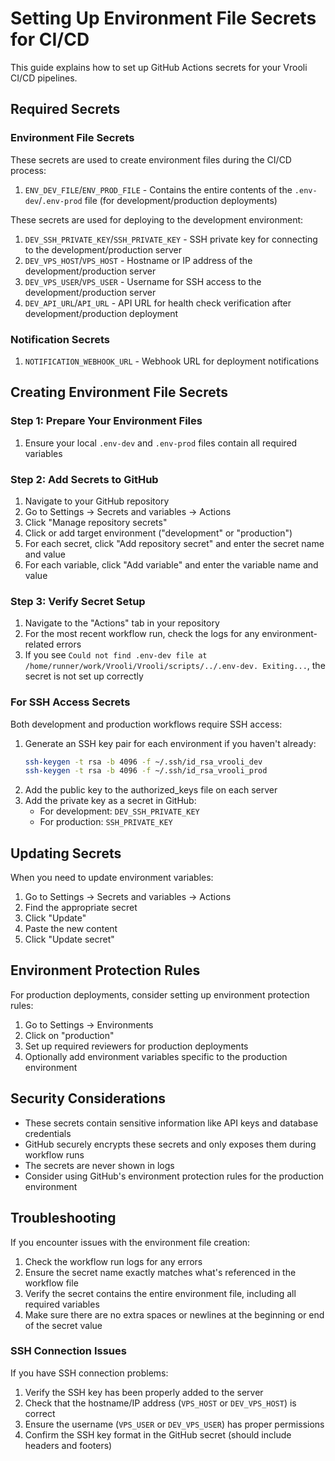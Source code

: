 # Setting Up Environment File Secrets for CI/CD

This guide explains how to set up GitHub Actions secrets for your Vrooli CI/CD pipelines.

## Required Secrets

### Environment File Secrets
These secrets are used to create environment files during the CI/CD process:

1. `ENV_DEV_FILE`/`ENV_PROD_FILE` - Contains the entire contents of the `.env-dev`/`.env-prod` file (for development/production deployments)

These secrets are used for deploying to the development environment:

1. `DEV_SSH_PRIVATE_KEY`/`SSH_PRIVATE_KEY` - SSH private key for connecting to the development/production server
2. `DEV_VPS_HOST`/`VPS_HOST` - Hostname or IP address of the development/production server
3. `DEV_VPS_USER`/`VPS_USER` - Username for SSH access to the development/production server
4. `DEV_API_URL`/`API_URL` - API URL for health check verification after development/production deployment

### Notification Secrets
1. `NOTIFICATION_WEBHOOK_URL` - Webhook URL for deployment notifications

## Creating Environment File Secrets

### Step 1: Prepare Your Environment Files

1. Ensure your local `.env-dev` and `.env-prod` files contain all required variables

### Step 2: Add Secrets to GitHub

1. Navigate to your GitHub repository
2. Go to Settings → Secrets and variables → Actions
3. Click "Manage repository secrets"
4. Click or add target environment ("development" or "production")
5. For each secret, click "Add repository secret" and enter the secret name and value
6. For each variable, click "Add variable" and enter the variable name and value

### Step 3: Verify Secret Setup

1. Navigate to the "Actions" tab in your repository
2. For the most recent workflow run, check the logs for any environment-related errors
3. If you see `Could not find .env-dev file at /home/runner/work/Vrooli/Vrooli/scripts/../.env-dev. Exiting...`, the secret is not set up correctly

### For SSH Access Secrets

Both development and production workflows require SSH access:

1. Generate an SSH key pair for each environment if you haven't already:
   ```bash
   ssh-keygen -t rsa -b 4096 -f ~/.ssh/id_rsa_vrooli_dev
   ssh-keygen -t rsa -b 4096 -f ~/.ssh/id_rsa_vrooli_prod
   ```
2. Add the public key to the authorized_keys file on each server
3. Add the private key as a secret in GitHub:
   - For development: `DEV_SSH_PRIVATE_KEY`
   - For production: `SSH_PRIVATE_KEY`

## Updating Secrets

When you need to update environment variables:

1. Go to Settings → Secrets and variables → Actions
2. Find the appropriate secret
3. Click "Update"
4. Paste the new content
5. Click "Update secret"

## Environment Protection Rules

For production deployments, consider setting up environment protection rules:

1. Go to Settings → Environments
2. Click on "production"
3. Set up required reviewers for production deployments
4. Optionally add environment variables specific to the production environment

## Security Considerations

- These secrets contain sensitive information like API keys and database credentials
- GitHub securely encrypts these secrets and only exposes them during workflow runs
- The secrets are never shown in logs
- Consider using GitHub's environment protection rules for the production environment

## Troubleshooting

If you encounter issues with the environment file creation:

1. Check the workflow run logs for any errors
2. Ensure the secret name exactly matches what's referenced in the workflow file
3. Verify the secret contains the entire environment file, including all required variables
4. Make sure there are no extra spaces or newlines at the beginning or end of the secret value

### SSH Connection Issues

If you have SSH connection problems:
1. Verify the SSH key has been properly added to the server
2. Check that the hostname/IP address (`VPS_HOST` or `DEV_VPS_HOST`) is correct
3. Ensure the username (`VPS_USER` or `DEV_VPS_USER`) has proper permissions
4. Confirm the SSH key format in the GitHub secret (should include headers and footers) 